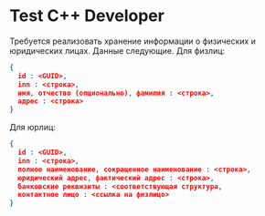 # Test C++ Developer

Требуется реализовать хранение информации о физических и юридических лицах. Данные следующие.
Для физлиц:
```JSON
{
  id : <GUID>,
  inn : <строка>,
  имя, отчество (опционально), фамилия : <строка>,
  адрес : <строка>
}
```
Для юрлиц:
```JSON
{
  id : <GUID>,
  inn : <строка>,
  полное наименование, сокращенное наименование : <строка>,
  юридический адрес, фактический адрес : <строка>,
  банковские реквизиты : <соответствующая структура,
  контактное лицо : <ссылка на физлицо>
}
```
